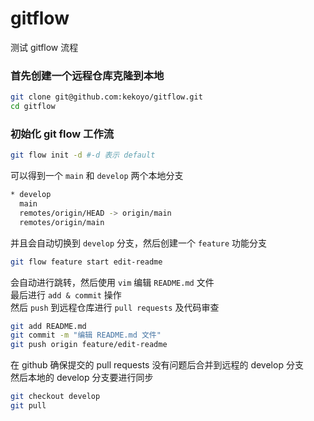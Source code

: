 # gitflow
测试 gitflow 流程  

### 首先创建一个远程仓库克隆到本地  
```bash
git clone git@github.com:kekoyo/gitflow.git
cd gitflow
```

### 初始化 git flow 工作流  
```bash
git flow init -d #-d 表示 default
```
可以得到一个 `main` 和 `develop` 两个本地分支  

```bash
* develop
  main
  remotes/origin/HEAD -> origin/main
  remotes/origin/main
```
并且会自动切换到 `develop` 分支，然后创建一个 `feature` 功能分支  

```bash
git flow feature start edit-readme
```
会自动进行跳转，然后使用 `vim` 编辑 `README.md` 文件  
最后进行 `add & commit` 操作  
然后 `push` 到远程仓库进行 `pull requests` 及代码审查  

```bash
git add README.md
git commit -m "编辑 README.md 文件"
git push origin feature/edit-readme
```
在 github 确保提交的 pull requests 没有问题后合并到远程的 develop 分支  
然后本地的 develop 分支要进行同步  
```bash
git checkout develop 
git pull
```


